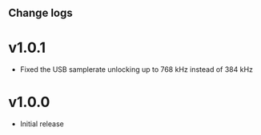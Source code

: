 ## Change logs

# v1.0.1
* Fixed the USB samplerate unlocking up to 768 kHz instead of 384 kHz

# v1.0.0
* Initial release

##
